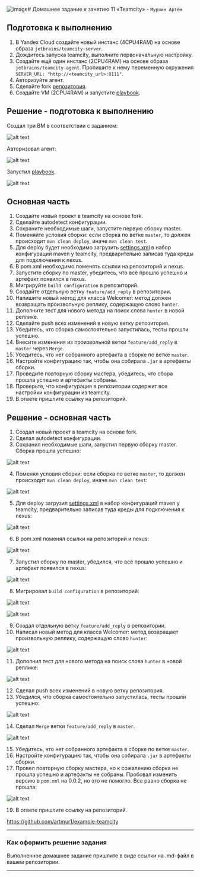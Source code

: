 ![image](https://github.com/user-attachments/assets/1567cdf3-d3dd-4b2a-82c7-16b547b991df)# Домашнее задание к занятию 11 «Teamcity» - `Мурчин Артем`

## Подготовка к выполнению

1. В Yandex Cloud создайте новый инстанс (4CPU4RAM) на основе образа `jetbrains/teamcity-server`.
2. Дождитесь запуска teamcity, выполните первоначальную настройку.
3. Создайте ещё один инстанс (2CPU4RAM) на основе образа `jetbrains/teamcity-agent`. Пропишите к нему переменную окружения `SERVER_URL: "http://<teamcity_url>:8111"`.
4. Авторизуйте агент.
5. Сделайте fork [репозитория](https://github.com/aragastmatb/example-teamcity).
6. Создайте VM (2CPU4RAM) и запустите [playbook](./infrastructure).

## Решение - подготовка к выполнению

Создал три ВМ в соответствии с заданием:

![alt text](https://github.com/artmur1/19-05-teamcity-hw/blob/main/img/19-05-01-01-hw.png)

Авторизовал агент:

![alt text](https://github.com/artmur1/19-05-teamcity-hw/blob/main/img/19-05-01-02-hw.png)

Запустил [playbook](./infrastructure).

![alt text](https://github.com/artmur1/19-05-teamcity-hw/blob/main/img/19-05-01-04-hw.png)

## Основная часть

1. Создайте новый проект в teamcity на основе fork.
2. Сделайте autodetect конфигурации.
3. Сохраните необходимые шаги, запустите первую сборку master.
4. Поменяйте условия сборки: если сборка по ветке `master`, то должен происходит `mvn clean deploy`, иначе `mvn clean test`.
5. Для deploy будет необходимо загрузить [settings.xml](./teamcity/settings.xml) в набор конфигураций maven у teamcity, предварительно записав туда креды для подключения к nexus.
6. В pom.xml необходимо поменять ссылки на репозиторий и nexus.
7. Запустите сборку по master, убедитесь, что всё прошло успешно и артефакт появился в nexus.
8. Мигрируйте `build configuration` в репозиторий.
9. Создайте отдельную ветку `feature/add_reply` в репозитории.
10. Напишите новый метод для класса Welcomer: метод должен возвращать произвольную реплику, содержащую слово `hunter`.
11. Дополните тест для нового метода на поиск слова `hunter` в новой реплике.
12. Сделайте push всех изменений в новую ветку репозитория.
13. Убедитесь, что сборка самостоятельно запустилась, тесты прошли успешно.
14. Внесите изменения из произвольной ветки `feature/add_reply` в `master` через `Merge`.
15. Убедитесь, что нет собранного артефакта в сборке по ветке `master`.
16. Настройте конфигурацию так, чтобы она собирала `.jar` в артефакты сборки.
17. Проведите повторную сборку мастера, убедитесь, что сбора прошла успешно и артефакты собраны.
18. Проверьте, что конфигурация в репозитории содержит все настройки конфигурации из teamcity.
19. В ответе пришлите ссылку на репозиторий.

## Решение - основная часть

1. Создал новый проект в teamcity на основе fork.
2. Сделал autodetect конфигурации.
3. Сохранил необходимые шаги, запустил первую сборку master. Сборка прошла успешно:

![alt text](https://github.com/artmur1/19-05-teamcity-hw/blob/main/img/19-05-01-05-hw.png)

4. Поменял условия сборки: если сборка по ветке `master`, то должен происходит `mvn clean deploy`, иначе `mvn clean test`:

![alt text](https://github.com/artmur1/19-05-teamcity-hw/blob/main/img/19-05-01-06-hw.png)

5. Для deploy загрузил [settings.xml](./teamcity/settings.xml) в набор конфигураций maven у teamcity, предварительно записав туда креды для подключения к nexus:

![alt text](https://github.com/artmur1/19-05-teamcity-hw/blob/main/img/19-05-01-07-hw.png)

6. В pom.xml поменял ссылки на репозиторий и nexus:

![alt text](https://github.com/artmur1/19-05-teamcity-hw/blob/main/img/19-05-01-08-hw.png)

7. Запустил сборку по master, убедился, что всё прошло успешно и артефакт появился в nexus:

![alt text](https://github.com/artmur1/19-05-teamcity-hw/blob/main/img/19-05-01-09-hw.png)

8. Мигрировал `build configuration` в репозиторий:

![alt text](https://github.com/artmur1/19-05-teamcity-hw/blob/main/img/19-05-01-095-hw.png)

![alt text](https://github.com/artmur1/19-05-teamcity-hw/blob/main/img/19-05-01-096-hw.png)

9. Создал отдельную ветку `feature/add_reply` в репозитории.
10. Написал новый метод для класса Welcomer: метод возвращает произвольную реплику, содержащую слово `hunter`:

![alt text](https://github.com/artmur1/19-05-teamcity-hw/blob/main/img/19-05-01-10-hw.png)

11. Дополнил тест для нового метода на поиск слова `hunter` в новой реплике:

![alt text](https://github.com/artmur1/19-05-teamcity-hw/blob/main/img/19-05-01-11-hw.png)

12. Сделал push всех изменений в новую ветку репозитория.
13. Убедился, что сборка самостоятельно запустилась, тесты прошли успешно:

![alt text](https://github.com/artmur1/19-05-teamcity-hw/blob/main/img/19-05-01-12-hw.png)

14. Сделал `Merge` ветки `feature/add_reply` в `master`.

![alt text](https://github.com/artmur1/19-05-teamcity-hw/blob/main/img/19-05-01-13-hw.png)

15. Убедитесь, что нет собранного артефакта в сборке по ветке `master`.
16. Настройте конфигурацию так, чтобы она собирала `.jar` в артефакты сборки.
17. Провел повторную сборку мастера, но к сожалению сборка не прошла успешно и артефакты не собраны. Пробовал изменить версию в `pom.xml` на 0.0.2, но это не помогло. Все равно сборка не прошла:

![alt text](https://github.com/artmur1/19-05-teamcity-hw/blob/main/img/19-05-01-14-hw.png)

19. В ответе пришлите ссылку на репозиторий.

https://github.com/artmur1/example-teamcity

---

### Как оформить решение задания

Выполненное домашнее задание пришлите в виде ссылки на .md-файл в вашем репозитории.

---
